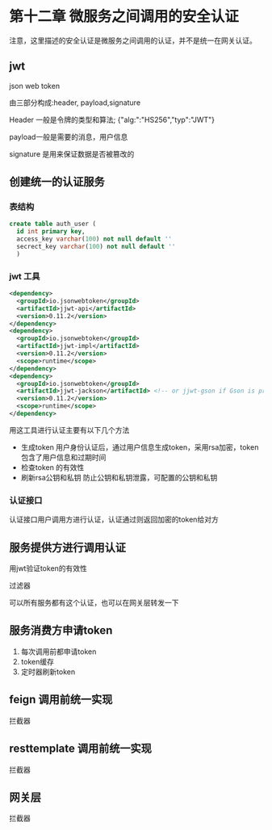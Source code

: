 # 第十二章 微服务之间调用的安全认证

注意，这里描述的安全认证是微服务之间调用的认证，并不是统一在网关认证。

## jwt

json web token

由三部分构成:header, payload,signature

Header 一般是令牌的类型和算法; {"alg:":"HS256","typ":"JWT"}

payload一般是需要的消息，用户信息

signature 是用来保证数据是否被篡改的

## 创建统一的认证服务

### 表结构

```sql
create table auth_user (
  id int primary key,
  access_key varchar(100) not null default '' 
  secrect_key varchar(100) not null default ''
  )
```

### jwt 工具

```xml
<dependency>
  <groupId>io.jsonwebtoken</groupId>
  <artifactId>jjwt-api</artifactId>
  <version>0.11.2</version>
</dependency>
<dependency>
  <groupId>io.jsonwebtoken</groupId>
  <artifactId>jjwt-impl</artifactId>
  <version>0.11.2</version>
  <scope>runtime</scope>
</dependency>
<dependency>
  <groupId>io.jsonwebtoken</groupId>
  <artifactId>jjwt-jackson</artifactId> <!-- or jjwt-gson if Gson is preferred -->
  <version>0.11.2</version>
  <scope>runtime</scope>
</dependency>
```

用这工具进行认证主要有以下几个方法

+ 生成token 用户身份认证后，通过用户信息生成token，采用rsa加密，token包含了用户信息和过期时间
+ 检查token 的有效性
+ 刷新rsa公钥和私钥 防止公钥和私钥泄露，可配置的公钥和私钥

### 认证接口

认证接口用户调用方进行认证，认证通过则返回加密的token给对方

## 服务提供方进行调用认证

用jwt验证token的有效性

过滤器

可以所有服务都有这个认证，也可以在网关层转发一下

## 服务消费方申请token

1. 每次调用前都申请token
2. token缓存
3. 定时器刷新token

## feign 调用前统一实现

拦截器

## resttemplate 调用前统一实现

拦截器

## 网关层

拦截器



